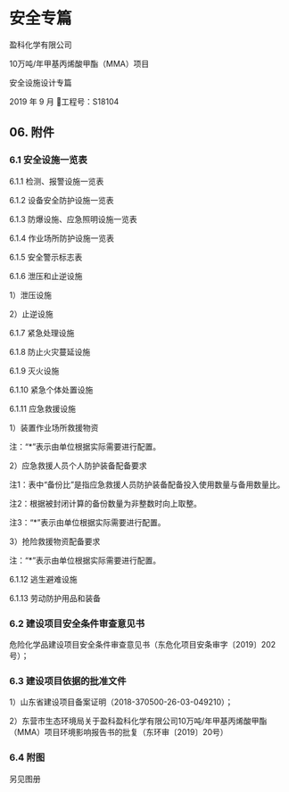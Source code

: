 # 安全专篇
盈科化学有限公司

10万吨/年甲基丙烯酸甲酯（MMA）项目

安全设施设计专篇

2019 年 9 月
工程号：S18104

## 06. 附件

### 6.1 安全设施一览表

6.1.1 检测、报警设施一览表

6.1.2 设备安全防护设施一览表

6.1.3 防爆设施、应急照明设施一览表

6.1.4 作业场所防护设施一览表

6.1.5 安全警示标志表

6.1.6 泄压和止逆设施

1）泄压设施

2）止逆设施

6.1.7 紧急处理设施

6.1.8 防止火灾蔓延设施

6.1.9 灭火设施

6.1.10 紧急个体处置设施

6.1.11 应急救援设施

1）装置作业场所救援物资

注：“*”表示由单位根据实际需要进行配置。

2）应急救援人员个人防护装备配备要求

注1：表中“备份比”是指应急救援人员防护装备配备投入使用数量与备用数量比。

注2：根据被封闭计算的备份数量为非整数时向上取整。

注3：“*”表示由单位根据实际需要进行配置。

3）抢险救援物资配备要求

注：“*”表示由单位根据实际需要进行配置。

6.1.12 逃生避难设施

6.1.13 劳动防护用品和装备

### 6.2 建设项目安全条件审查意见书

危险化学品建设项目安全条件审查意见书（东危化项目安条审字〔2019〕202号）；

### 6.3 建设项目依据的批准文件

1）山东省建设项目备案证明（2018-370500-26-03-049210）；

2）东营市生态环境局关于盈科盈科化学有限公司10万吨/年甲基丙烯酸甲酯（MMA）项目环境影响报告书的批复（东环审〔2019〕20号）

### 6.4 附图

另见图册